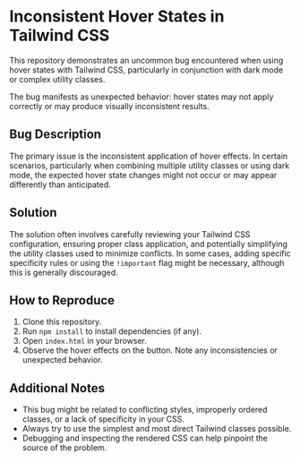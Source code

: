 # Inconsistent Hover States in Tailwind CSS

This repository demonstrates an uncommon bug encountered when using hover states with Tailwind CSS, particularly in conjunction with dark mode or complex utility classes.

The bug manifests as unexpected behavior: hover states may not apply correctly or may produce visually inconsistent results.

## Bug Description

The primary issue is the inconsistent application of hover effects.  In certain scenarios, particularly when combining multiple utility classes or using dark mode, the expected hover state changes might not occur or may appear differently than anticipated.

## Solution

The solution often involves carefully reviewing your Tailwind CSS configuration, ensuring proper class application, and potentially simplifying the utility classes used to minimize conflicts.  In some cases, adding specific specificity rules or using the `!important` flag might be necessary, although this is generally discouraged.

## How to Reproduce

1. Clone this repository.
2. Run `npm install` to install dependencies (if any).
3. Open `index.html` in your browser.
4. Observe the hover effects on the button.  Note any inconsistencies or unexpected behavior.

## Additional Notes

* This bug might be related to conflicting styles, improperly ordered classes, or a lack of specificity in your CSS.
* Always try to use the simplest and most direct Tailwind classes possible.
* Debugging and inspecting the rendered CSS can help pinpoint the source of the problem.
